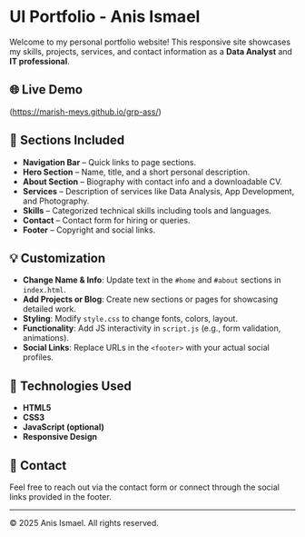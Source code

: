 # UI Portfolio - Anis Ismael

Welcome to my personal portfolio website! This responsive site showcases my skills, projects, services, and contact information as a **Data Analyst** and **IT professional**.

## 🌐 Live Demo
(https://marish-meys.github.io/grp-ass/)




## 🧩 Sections Included

- **Navigation Bar** – Quick links to page sections.
- **Hero Section** – Name, title, and a short personal description.
- **About Section** – Biography with contact info and a downloadable CV.
- **Services** – Description of services like Data Analysis, App Development, and Photography.
- **Skills** – Categorized technical skills including tools and languages.
- **Contact** – Contact form for hiring or queries.
- **Footer** – Copyright and social links.

## 💡 Customization

- **Change Name & Info**: Update text in the `#home` and `#about` sections in `index.html`.
- **Add Projects or Blog**: Create new sections or pages for showcasing detailed work.
- **Styling**: Modify `style.css` to change fonts, colors, layout.
- **Functionality**: Add JS interactivity in `script.js` (e.g., form validation, animations).
- **Social Links**: Replace URLs in the `<footer>` with your actual social profiles.

## 🧰 Technologies Used

- **HTML5**
- **CSS3**
- **JavaScript (optional)**
- **Responsive Design**

## 📩 Contact

Feel free to reach out via the contact form or connect through the social links provided in the footer.

---

© 2025 Anis Ismael. All rights reserved.
